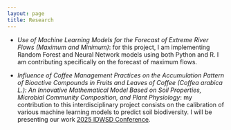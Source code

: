 ```yaml
---
layout: page
title: Research
---
```


+ *Use of Machine Learning Models for the Forecast of Extreme River Flows (Maximum and Minimum)*: for this project, I am implementing Random Forest and Neural Network models using both Python and R. I am contributing specifically on the forecast of maximum flows.

+ *Influence of Coffee Management Practices on the Accumulation Pattern of Bioactive Compounds in Fruits and Leaves of Coffee (Coffea arabica L.): An Innovative Mathematical Model Based on Soil Properties, Microbial Community Composition, and Plant Physiology*: my contribution to this interdisciplinary project consists on the calibration of various machine learning models to predict soil biodiversity. I will be presenting our work [2025 IDWSD Conference]("https://www.idwsds.org/").
